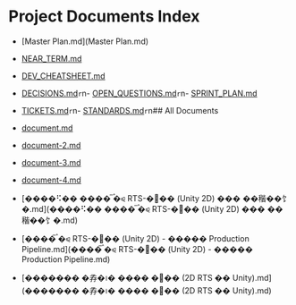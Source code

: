 # Project Documents Index

- [Master Plan.md](Master Plan.md)
- [NEAR_TERM.md](NEAR_TERM.md)
- [DEV_CHEATSHEET.md](DEV_CHEATSHEET.md)
- [DECISIONS.md](DECISIONS.md)`r`n- [OPEN_QUESTIONS.md](OPEN_QUESTIONS.md)`r`n- [SPRINT_PLAN.md](SPRINT_PLAN.md)

- [TICKETS.md](TICKETS.md)`r`n- [STANDARDS.md](STANDARDS.md)`r`n## All Documents

- [document.md](document.md)
- [document-2.md](document-2.md)
- [document-3.md](document-3.md)
- [document-4.md](document-4.md)
- [����⠫�� ���� ࠧࠡ�⪨ RTS-�஥�� (Unity 2D) ��� ��稭��饣�.md](����⠫�� ���� ࠧࠡ�⪨ RTS-�஥�� (Unity 2D) ��� ��稭��饣�.md)
- [���� ࠧࠡ�⪨ RTS-�஥�� (Unity 2D) - ����� Production Pipeline.md](���� ࠧࠡ�⪨ RTS-�஥�� (Unity 2D) - ����� Production Pipeline.md)
- [������� �孨�᪨� ���� �஥�� (2D RTS �� Unity).md](������� �孨�᪨� ���� �஥�� (2D RTS �� Unity).md)
